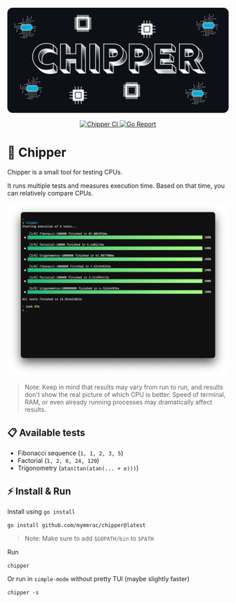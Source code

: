 <p align="center">
  <img src="docs/chipper.png" alt="Chipper logo" width="512px" style="border-radius: 12px;">
</p>

<p align="center">
    <a href="https://github.com/mymmrac/chipper/actions/workflows/ci.yaml">
        <img src="https://github.com/mymmrac/chipper/actions/workflows/ci.yaml/badge.svg" alt="Chipper CI">
    </a>
    <a href="https://goreportcard.com/report/github.com/mymmrac/chipper">
        <img src="https://goreportcard.com/badge/github.com/mymmrac/chipper" alt="Go Report">
    </a>
</p>

# 👾 Chipper

Chipper is a small tool for testing CPUs.

It runs multiple tests and measures execution time. Based on that time, you can relatively compare CPUs.

<p align="center">
  <img src="docs/chipper-screenshot.png" alt="Chipper screenshot">
</p>

> Note: Keep in mind that results may vary from run to run, and results don't show the real picture of which CPU is
> better. Speed of terminal, RAM, or even already running processes may dramatically affect results.

## 📋 Available tests

- Fibonacci sequence (`1, 1, 2, 3, 5`)
- Factorial (`1, 2, 6, 24, 120`)
- Trigonometry (`atan(tan(atan(... + e)))`)

## ⚡️ Install & Run

Install using `go install`

```shell
go install github.com/mymmrac/chipper@latest
```

> Note: Make sure to add `$GOPATH/bin` to `$PATH`

Run

```shell
chipper
```

Or run in `simple-mode` without pretty TUI (maybe slightly faster)

```shell
chipper -s
```
